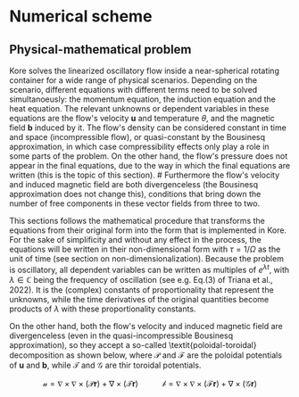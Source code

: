 # Numerical scheme

## Physical-mathematical problem

Kore solves the linearized oscillatory flow inside a near-spherical rotating container for a wide range of physical scenarios. Depending on the scenario, different equations with different terms need to be solved simultanoeusly: the momentum equation, the induction equation and the heat equation. The relevant unknowns or dependent variables in these equations are the flow's velocity $\mathbf u$ and temperature $\theta$, and the magnetic field $\mathbf b$ induced by it. The flow's density can be considered constant in time and space (incompressible flow), or quasi-constant by the Bousinesq approximation, in which case compressibility effects only play a role in some parts of the problem. On the other hand, the flow's pressure does not appear in the final equations, due to the way in which the final equations are written (this is the topic of this section). # Furthermore the flow's velocity and induced magnetic field are both divergenceless (the Bousinesq approximation does not change this), conditions that bring down the number of free components in these vector fields from three to two.

This sections follows the mathematical procedure that transforms the equations from their original form into the form that is implemented in Kore. For the sake of simplificity and without any effect in the process, the equations will be written in their non-dimensional form with $\tau = 1/\Omega$ as the unit of time (see section on non-dimensionalization). Because the problem is oscillatory, all dependent variables can be written as multiples of $e^{\lambda t}$, with $\lambda \in \mathbb C$ being the frequency of oscillation (see e.g. Eq.(3) of Triana et al., 2022). It is the (complex) constants of proportionality that represent the unknowns, while the time derivatives of the original quantities become products of $\lambda$ with these proportionality constants.

On the other hand, both the flow's velocity and induced magnetic field are divergenceless (even in the quasi-incompressible Bousinesq approximation), so they accept a so-called \textit{poloidal-toroidal} decomposition as shown below, where $\mathcal P$ and $\mathcal F$ are the poloidal potentials of $\mathbf u$ and $\mathbf b$, while $\mathcal T$ and $\mathcal G$ are thir toroidal potentials.

$$
\mathcal u = \nabla\times\nabla\times(\mathcal P\mathbf r) + \nabla\times(\mathcal T\mathbf r)\ \ \ \ \ \ \ \ \ \ \ \mathcal b = \nabla\times\nabla\times(\mathcal F\mathbf r) + \nabla\times(\mathcal G\mathbf r)
$$


